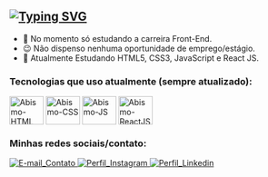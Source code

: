 ## [![Typing SVG](https://readme-typing-svg.demolab.com?font=Montserrat&weight=700&pause=1000&color=FFFFFF&width=470&lines=Ol%C3%A1%2C+me+chamo+Wellington+%22AbismoDev%22+%F0%9F%91%8B;Desenvolvedor+Front-End+Web+%F0%9F%91%A8%E2%80%8D%F0%9F%92%BB;Usando+HTML5%2C+CSS3+e+React+JS+%E2%9C%8D)](https://git.io/typing-svg)

- 🔭 No momento só estudando a carreira Front-End.
- 😉 Não dispenso nenhuma oportunidade de emprego/estágio.
- 🌱 Atualmente Estudando HTML5, CSS3, JavaScript e React JS.

### Tecnologias que uso atualmente (sempre atualizado):

<!-- Icons das Tecnologias que uso -->
<div style="display: inline-block">
  <img align="center" title="HTML5" alt="Abismo-HTML" height="50" width="60" src="https://cdn.jsdelivr.net/gh/devicons/devicon/icons/html5/html5-original.svg"/>
  <img align="center" title="CSS3" alt="Abismo-CSS" height="50" width="60" src="https://cdn.jsdelivr.net/gh/devicons/devicon/icons/css3/css3-original.svg"/>
  <img align="center" title="JavaScript" alt="Abismo-JS" height="50" width="60" src="https://cdn.jsdelivr.net/gh/devicons/devicon/icons/javascript/javascript-original.svg"/>
  <img align="center" title="JavaScript" alt="Abismo-ReactJS" height="50" width="60" src="https://cdn.jsdelivr.net/gh/devicons/devicon/icons/react/react-original-wordmark.svg" />          
</div>
<!---->

### Minhas redes sociais/contato:

<!-- Icons de contato -->
<div>
  <a href="mailto:contato@abismodev.com" target="_blank">
    <img title="E-mail de contato" alt="E-mail_Contato" src="https://img.shields.io/badge/Gmail-D14836?style=for-the-badge&logo=gmail&logoColor=white">
  </a>
  <a href="https://www.instagram.com/welli.18" target="_blank">
    <img title="Instagram" alt="Perfil_Instagram" src="https://img.shields.io/badge/Instagram-E4405F?style=for-the-badge&logo=instagram&logoColor=white">
  </a>
  <a href="https://www.linkedin.com/in/abismodev/">
    <img title="Meu Linkedin" alt="Perfil_Linkedin" src="https://img.shields.io/badge/LinkedIn-0077B5?style=for-the-badge&logo=linkedin&logoColor=white">
  </a>
</div>
<!---->

<br>

<!-- Aqui fica os stats
<div>
  <img height="180em" align="center" src="https://github-readme-stats.vercel.app/api?username=abismodev&&show_icons=true&theme=radical" />
  <img height="180em" align="center" src="https://github-readme-stats.vercel.app/api/top-langs/?username=abismodev&layout=compact&theme=radical" />
</div>
-->

